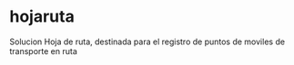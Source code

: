 # hojaruta
Solucion Hoja de ruta, destinada para el registro de puntos de moviles de transporte en ruta
